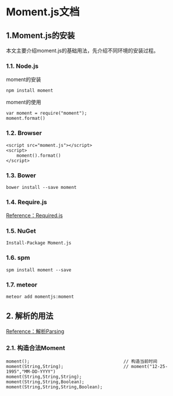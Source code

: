 # Moment.js文档

## 1.Moment.js的安装

本文主要介绍moment.js的基础用法，先介绍不同环境的安装过程。

### 1.1. Node.js

moment的安装

```
npm install moment
```

moment的使用

```
var moment = require("moment");
moment.format()
```

### 1.2. Browser

```
<script src="moment.js"></script>
<script>
    moment().format()
</script>
```

### 1.3. Bower

```
bower install --save moment
```

### 1.4. Require.js

[Reference：Required.js](http://momentjs.cn/docs/#/use-it/require-js/)

### 1.5. NuGet

```
Install-Package Moment.js
```

### 1.6. spm

```
spm install moment --save
```

### 1.7. meteor

```
meteor add momentjs:moment
```

## 2. 解析的用法

[Reference：解析Parsing](http://momentjs.cn/docs/#/parsing/)

### 2.1. 构造合法Moment

```
moment();                                    // 构造当前时间
moment(String,String);                       // moment("12-25-1995","MM-DD-YYYY")
moment(String,String,String);
moment(String,String,Boolean);               
moment(String,String,String,Boolean);
```



